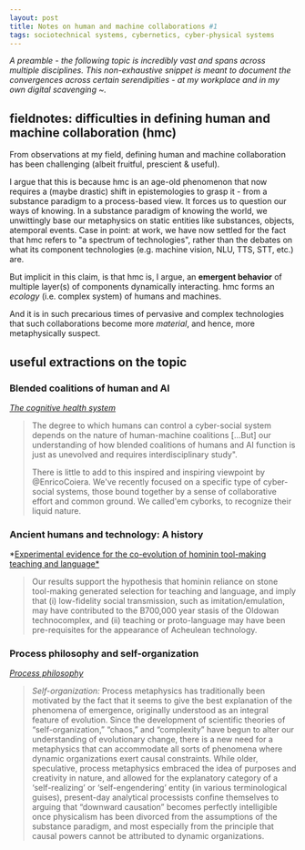 ```yaml
---
layout: post
title: Notes on human and machine collaborations #1
tags: sociotechnical systems, cybernetics, cyber-physical systems
---
```


*A preamble - the following topic is incredibly vast and spans across multiple disciplines. This non-exhaustive snippet is meant to document the convergences across certain serendipities - at my workplace and in my own digital scavenging ~.*



## fieldnotes: difficulties in defining human and machine collaboration (hmc)

From observations at my field, defining human and machine collaboration has been challenging (albeit fruitful, prescient & useful). 

I argue that this is because hmc is an age-old phenomenon that now requires a (maybe drastic) shift in epistemologies to grasp it - from a substance paradigm to a process-based view. It forces us to question our ways of knowing. In a substance paradigm of knowing the world, we unwittingly base our metaphysics on static entities like substances, objects, atemporal events. Case in point: at work, we have now settled for the fact that hmc refers to "a spectrum of technologies", rather than the debates on what its component technologies (e.g. machine vision, NLU, TTS, STT, etc.) are. 

But implicit in this claim, is that hmc is, I argue, an **emergent behavior** of multiple layer(s) of components dynamically interacting. hmc forms an *ecology* (i.e. complex system) of humans and machines. 

And it is in such precarious times of pervasive and complex technologies that such collaborations become more *material*, and hence, more metaphysically suspect. 



## useful extractions on the topic

### Blended coalitions of human and AI

*[The cognitive health system](https://www.thelancet.com/journals/lancet/article/PIIS0140-6736(19)32987-3/fulltext)*

> The degree to which humans can control a cyber-social system depends on the nature of human-machine coalitions [...But] our understanding of how blended coalitions of humans and AI function is just as unevolved and requires interdisciplinary study".
>
> There is little to add to this inspired and inspiring viewpoint by @EnricoCoiera. We've recently focused on a specific type of cyber-social systems, those bound together by a sense of collaborative effort and common ground. We called'em cyborks, to recognize their liquid nature.
>



### Ancient humans and technology: A history

*[Experimental evidence for the co-evolution of hominin tool-making teaching and language*](https://lalandlab.st-andrews.ac.uk/files/2015/08/morgan_uomini_et-al_2015.pdf)

> Our results support the hypothesis that hominin reliance on stone tool-making generated selection for teaching and language, and imply that (i) low-fidelity social transmission, such as imitation/emulation, may have contributed to the B700,000 year stasis of the Oldowan technocomplex, and (ii) teaching or proto-language may have been pre-requisites for the appearance of Acheulean technology.



### Process philosophy and self-organization

[*Process philosophy*](https://plato.stanford.edu/entries/process-philosophy/#TracScieNewTopiForProcPhil) 

> *Self-organization:* Process metaphysics has traditionally been motivated by the fact that it seems to give the best explanation of the phenomena of emergence, originally understood as an integral feature of evolution. Since the development of scientific theories of “self-organization,” “chaos,” and “complexity” have begun to alter our understanding of evolutionary change, there is a new need for a metaphysics that can accommodate all sorts of phenomena where dynamic organizations exert causal constraints. While older, speculative, process metaphysics embraced the idea of purposes and creativity in nature, and allowed for the explanatory category of a ‘self-realizing’ or ‘self-engendering’ entity (in various terminological guises), present-day analytical processists confine themselves to arguing that “downward causation” becomes perfectly intelligible once physicalism has been divorced from the assumptions of the substance paradigm, and most especially from the principle that causal powers cannot be attributed to dynamic organizations.

